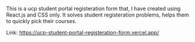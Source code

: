 <p>This is a ucp student portal registeration form that, I have created using React.js and CSS only. It solves student registeration problems, helps them to quickly pick their courses.<p>

Link: https://ucp-student-portal-registeration-form.vercel.app/
